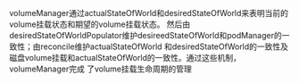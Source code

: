 volumeManager通过actualStateOfWorld和desiredStateOfWorld来表明当前的volume挂载状态和期望的volume挂载状态。
然后由desiredStateOfWorldPopulator维护desireedStateOfWorld和podManager的一致性；由reconcile维护actualStateOfWorld
和desiredStateOfWorld的一致性及磁盘volume挂载和actualStateOfWorld的一致性。通过这些机制，volumeManager完成
了volume挂载生命周期的管理